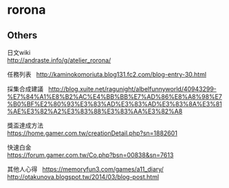 # rorona

## Others

日文wiki  
http://andraste.info/g/atelier_rorona/

任務列表  
http://kaminokomoriuta.blog131.fc2.com/blog-entry-30.html

採集合成建議  
http://blog.xuite.net/ragunight/albelfunnyworld/40943299-%E7%84%A1%E8%B2%AC%E4%BB%BB%E7%AD%86%E8%A8%98%E7%B0%BF%E2%80%93%E3%83%AD%E3%83%AD%E3%83%8A%E3%81%AE%E3%82%A2%E3%83%88%E3%83%AA%E3%82%A8

獎盃達成方法  
https://home.gamer.com.tw/creationDetail.php?sn=1882601

快速白金  
https://forum.gamer.com.tw/Co.php?bsn=00838&sn=7613


其他人心得  
https://memoryfun3.com/games/a11_diary/  
http://otakunova.blogspot.tw/2014/03/blog-post.html  
